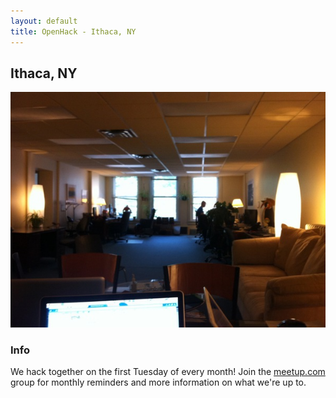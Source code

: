 ```yaml
---
layout: default
title: OpenHack - Ithaca, NY
---
```


## Ithaca, NY

![Photo of your meetup or city!](/ithaca/singlebrook.jpg)

### Info

We hack together on the first Tuesday of every month! Join the
[meetup.com](http://www.meetup.com/ithaca-web-people/) group for
monthly reminders and more information on what we're up to.

